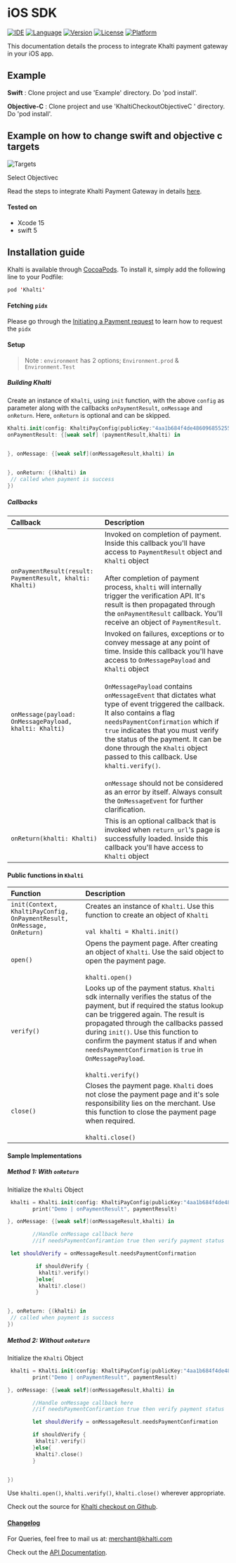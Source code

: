 # iOS SDK

[![IDE](https://img.shields.io/badge/Xcode-8%209%2010Beta-blue.svg)](https://developer.apple.com/xcode/)
[![Language](https://img.shields.io/badge/swift-3,%204-orange.svg)](https://swift.org)
[![Version](https://img.shields.io/cocoapods/v/Khalti.svg?style=flat)](http://cocoapods.org/pods/Khalti)
[![License](https://img.shields.io/cocoapods/l/Khalti.svg?style=flat)](http://cocoapods.org/pods/Khalti)
[![Platform](https://img.shields.io/cocoapods/p/Khalti.svg?style=flat)](http://cocoapods.org/pods/Khalti)


This documentation details the process to integrate Khalti payment gateway
in your iOS app.


## Example

**Swift** : Clone project and use 'Example' directory. Do 'pod install'.

**Objective-C** :  Clone project and use 'KhaltiCheckoutObjectiveC ' directory. Do 'pod install'.


## Example on how to change swift and objective c targets
![Targets](https://raw.githubusercontent.com/khalti/checkout-sdk-ios/master/Example/ScreenShots/targets.png)

Select Objectivec

Read the steps to integrate Khalti Payment Gateway in details [here](https://docs.khalti.com/getting-started/).


#### Tested on

- Xcode 15
- swift 5

## Installation guide

Khalti is available through [CocoaPods](http://cocoapods.org). To install
it, simply add the following line to your Podfile:

```swift
pod 'Khalti'
```

#### Fetching `pidx`

Please go through the <a target="_blank" href="https://docs.khalti.com/khalti-epayment/#initiating-a-payment-request">Initiating a Payment request</a> to learn how to request the `pidx`
#### Setup

> Note : `environment` has 2 options; `Environment.prod` & `Environment.Test`

##### Building Khalti

Create an instance of `Khalti`, using `init` function, with the above `config` as parameter along with the callbacks `onPaymentResult`, `onMessage` and `onReturn`. Here, `onReturn` is optional and can be skipped.

```swift
Khalti.init(config: KhaltiPayConfig(publicKey:"4aa1b684f4de4860968552558fc8487d", pIdx:"8mBsbuzGYDWveAZkMn4Q2F",environment:Environment.TEST), 
onPaymentResult: {[weak self] (paymentResult,khalti) in
        

}, onMessage: {[weak self](onMessageResult,khalti) in


}, onReturn: {(khalti) in
 // called when payment is success
})
```

##### Callbacks

| Callback                                                 | Description                                                                                                                                                                                                                                                                                                                                                                                                                                                                                                                                                                                                                          |
| :------------------------------------------------------- | :----------------------------------------------------------------------------------------------------------------------------------------------------------------------------------------------------------------------------------------------------------------------------------------------------------------------------------------------------------------------------------------------------------------------------------------------------------------------------------------------------------------------------------------------------------------------------------------------------------------------------------- |
| `onPaymentResult(result: PaymentResult, khalti: Khalti)` | Invoked on completion of payment. Inside this callback you'll have access to `PaymentResult` object and `Khalti` object<br><br>After completion of payment process, `khalti` will internally trigger the verification API. It's result is then propagated through the `onPaymentResult` callback. You'll receive an object of `PaymentResult`.<br>                                                                                                                                                                                                                                                                                   |
| `onMessage(payload: OnMessagePayload, khalti: Khalti)`   | Invoked on failures, exceptions or to convey message at any point of time. Inside this callback you'll have access to `OnMessagePayload` and `Khalti` object<br><br>`OnMessagePayload` contains `onMessageEvent` that dictates what type of event triggered the callback. It also contains a flag `needsPaymentConfirmation` which if `true` indicates that you must verify the status of the payment. It can be done through the `Khalti` object passed to this callback. Use `khalti.verify()`.<br><br>`onMessage` should not be considered as an error by itself. Always consult the `OnMessageEvent` for further clarification. |
| `onReturn(khalti: Khalti)`                               | This is an optional callback that is invoked when `return_url`'s page is successfully loaded. Inside this callback you'll have access to `Khalti` object                                                                                                                                                                                                                                                                                                                                                                                                                                                                             


#### Public functions in `Khalti`

| Function                                                               | Description                                                                                                                                                                                                                                                                                                                                                                    |
| :--------------------------------------------------------------------- | :----------------------------------------------------------------------------------------------------------------------------------------------------------------------------------------------------------------------------------------------------------------------------------------------------------------------------------------------------------------------------- |
| `init(Context, KhaltiPayConfig, OnPaymentResult, OnMessage, OnReturn)` | Creates an instance of `Khalti`. Use this function to create an object of `Khalti`<br><br>`val khalti = Khalti.init()`                                                                                                                                                                                                                                                         |
| `open()`                                                               | Opens the payment page. After creating an object of `Khalti`. Use the said object to open the payment page.<br><br>`khalti.open()`                                                                                                                                                                                                                                             |
| `verify()`                                                             | Looks up of the payment status. `Khalti` sdk internally verifies the status of the payment, but if required the status lookup can be triggered again. The result is propagated through the callbacks passed during `init()`.  Use this function to confirm the payment status if and when `needsPaymentConfirmation` is `true` in `OnMessagePayload`.<br><br>`khalti.verify()` |
| `close()`                                                              | Closes the payment page. `Khalti` does not close the payment page and it's sole responsibility lies on the merchant. Use this function to close the payment page when required.<br><br>`khalti.close()`                                                                                                                                                                        |

#### Sample Implementations

##### Method 1: With `onReturn`

Initialize the `Khalti` Object

```swift
 khalti = Khalti.init(config: KhaltiPayConfig(publicKey:"4aa1b684f4de4860968552558fc8487d", pIdx:"8mBsbuzGYDWveAZkMn4Q2F",environment:Environment.TEST), onPaymentResult: {[weak self] (paymentResult,khalti) in
        print("Demo | onPaymentResult", paymentResult)

}, onMessage: {[weak self](onMessageResult,khalti) in

        //Handle onMessage callback here
        //if needsPaymentConfiramtion true then verify payment status

 let shouldVerify = onMessageResult.needsPaymentConfirmation

         if shouldVerify {
          khalti?.verify()
         }else{
          khalti?.close()
         }


}, onReturn: {(khalti) in
 // called when payment is success
})
```

##### Method 2: Without `onReturn`

Initialize the `Khalti` Object

```swift
 khalti = Khalti.init(config: KhaltiPayConfig(publicKey:"4aa1b684f4de4860968552558fc8487d", pIdx:"8mBsbuzGYDWveAZkMn4Q2F",environment:Environment.TEST), onPaymentResult: {[weak self] (paymentResult,khalti) in
        print("Demo | onPaymentResult", paymentResult)

}, onMessage: {[weak self](onMessageResult,khalti) in

        //Handle onMessage callback here
        //if needsPaymentConfiramtion true then verify payment status

        let shouldVerify = onMessageResult.needsPaymentConfirmation

        if shouldVerify {
         khalti?.verify()
        }else{
         khalti?.close()
        }


})
```

Use `khalti.open()`, `khalti.verify()`, `khalti.close()` wherever appropriate.

Check out the source for <a target="_blank" href="https://github.com/khalti/checkout-sdk-ios">Khalti checkout on Github</a>.
#### <a href="https://github.com/khalti/checkout-sdk-ios/blob/master/CHANGELOG.md" target="_blank">Changelog</a>

For Queries, feel free to mail us at: [merchant@khalti.com](mailto:merchant@khalti.com?cc=ios@khalti.com,rajendrakarki@khalti.com,bikashgiri@khalti.com,developers@khalti.com,support@khalti.com)

<!-- Check out the source for Khalti checkout on [github ](https://github.com/khalti/khalti-sdk-ios/). -->
Check out the [API Documentation](http://docs.khalti.com/checkout/ios/).
